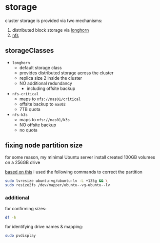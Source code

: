 # storage

cluster storage is provided via two mechanisms:

1. distributed block storage via [longhorn](/longhorn/)
1. [nfs](/nfs/)

## storageClasses

- `longhorn`
  - default storage class
  - provides distributed storage across the cluster
  - replica size 2 inside the cluster
  - NO additional redundancy
    - including offsite backup
- `nfs-critical`
  - maps to `nfs://nas01/critical`
  - offsite backup to `nas02`
  - 7TB quota
- `nfs-k3s`
  - maps to `nfs://nas01/k3s`
  - NO offsite backup
  - no quota

## fixing node partition size
for some reason, my minimal Ubuntu server install created 100GB volumes on a 256GB drive

[based on this](https://askubuntu.com/questions/498709/how-can-i-resize-an-active-lvm-partition) i used the following commands to correct the partition

```bash
sudo lvresize ubuntu-vg/ubuntu-lv -L +135g && \
sudo resize2fs /dev/mapper/ubuntu--vg-ubuntu--lv
```

### additional

for confirming sizes:

```bash
df -h
```

for identifying drive names & mapping:

```bash
sudo pvdisplay
```
